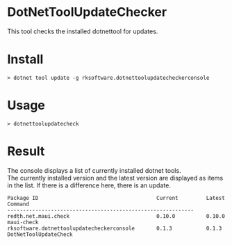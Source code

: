 # DotNetToolUpdateChecker


This tool checks the installed dotnettool for updates.  

# Install

```
> dotnet tool update -g rksoftware.dotnettoolupdatecheckerconsole
```

# Usage

```
> dotnettoolupdatecheck
```

# Result


The console displays a list of currently installed dotnet tools.  
The currently installed version and the latest version are displayed as items in the list. If there is a difference here, there is an update.

```
Package ID                                      Current         Latest          Command
------------------------------------------------------------
redth.net.maui.check                            0.10.0          0.10.0          maui-check
rksoftware.dotnettoolupdatecheckerconsole       0.1.3           0.1.3           DotNetToolUpdateCheck
```


